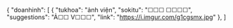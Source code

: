 {
    "doanhinh": [
        {
            "tukhoa": "ảnh viện",
            "sokitu": "☐☐☐ ☐☐☐☐",
            "suggestions": "Ả☐☐ V☐☐☐",
            "link": "https://i.imgur.com/g1cgsmx.jpg"
        }, 
]
